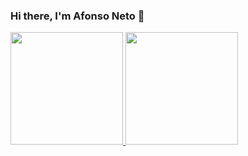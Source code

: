 ### Hi there, I'm Afonso Neto 👋

<!--
**afonsopbn/afonsopbn** is a ✨ _special_ ✨ repository because its `README.md` (this file) appears on your GitHub profile.

Here are some ideas to get you started:

- 🔭 I’m currently working on ...
- 🌱 I’m currently learning ...
- 👯 I’m looking to collaborate on ...
- 🤔 I’m looking for help with ...
- 💬 Ask me about ...
- 📫 How to reach me: ...
- 😄 Pronouns: ...
- ⚡ Fun fact: ...
-->


<div>
<a href="https://github.com/afonsopbn">
<img height="180em" src="https://github-readme-stats.vercel.app/api/top-langs/?username=afonsopbn&layout=compact&langs_count=7&theme=dracula"/>
<img height="180em" src="https://github-readme-stats.vercel.app/api?username=afonsopbn&show_icons=true&theme=dracula&include_all_commits=true&count_private=true"/>
</div>

